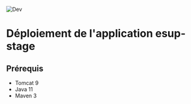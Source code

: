 ![Dev](https://github.com/EsupPortail/esup-stage/workflows/Dev/badge.svg)

# Déploiement de l'application esup-stage

## Prérequis

* Tomcat 9
* Java 11
* Maven 3
